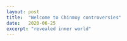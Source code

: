 ```yaml
---
layout: post
title:  "Welcome to Chinmoy controversies"
date:   2020-06-25
excerpt: "revealed inner world"
---
```

